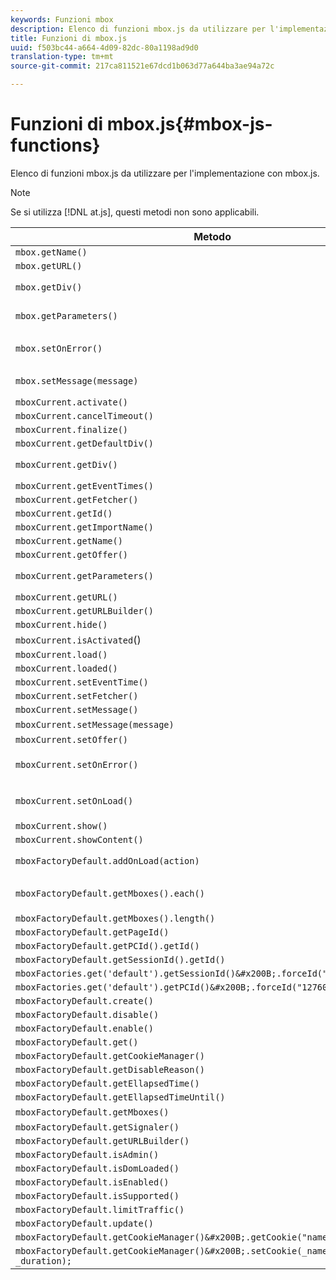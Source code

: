 ```yaml
---
keywords: Funzioni mbox
description: Elenco di funzioni mbox.js da utilizzare per l'implementazione con mbox.js.
title: Funzioni di mbox.js
uuid: f503bc44-a664-4d09-82dc-80a1198ad9d0
translation-type: tm+mt
source-git-commit: 217ca811521e67dcd1b063d77a644ba3ae94a72c

---
```



# Funzioni di mbox.js{#mbox-js-functions}

Elenco di funzioni mbox.js da utilizzare per l'implementazione con mbox.js.

>[!NOTE]
>
>Se si utilizza [!DNL at.js], questi metodi non sono applicabili.

| Metodo | Note |
|--- |--- |
| `mbox.getName()` |  |
| `mbox.getURL()` |  |
| `mbox.getDiv()` | Restituisce il div associato alla mbox (con il contenuto predefinito o un'offerta) |
| `mbox.getParameters()` | Matrice di parametri con due campi, nome e valore |
| `mbox.setOnError()` | Esempio:<br>`mbox.setOnError(function() { alert(this.getName() +" had error"});` |
| `mbox.setMessage(message)` | È possibile visualizzare il messaggio nella finestra di debug. |
| `mboxCurrent.activate()` |  |
| `mboxCurrent.cancelTimeout()` |  |
| `mboxCurrent.finalize()` |  |
| `mboxCurrent.getDefaultDiv()` |  |
| `mboxCurrent.getDiv()` | Restituisce il div associato alla mbox (con il contenuto predefinito o un'offerta) |
| `mboxCurrent.getEventTimes()` |  |
| `mboxCurrent.getFetcher()` |  |
| `mboxCurrent.getId()` |  |
| `mboxCurrent.getImportName()` |  |
| `mboxCurrent.getName()` |  |
| `mboxCurrent.getOffer()` |  |
| `mboxCurrent.getParameters()` | Matrice di parametri con due campi, nome e valore. |
| `mboxCurrent.getURL()` |  |
| `mboxCurrent.getURLBuilder()` |  |
| `mboxCurrent.hide()` |  |
| `mboxCurrent.isActivated`() |  |
| `mboxCurrent.load()` |  |
| `mboxCurrent.loaded()` |  |
| `mboxCurrent.setEventTime()` |  |
| `mboxCurrent.setFetcher()` |  |
| `mboxCurrent.setMessage()` |  |
| `mboxCurrent.setMessage(message)` | Visualizza il messaggio nella finestra di debug. |
| `mboxCurrent.setOffer()` |  |
| `mboxCurrent.setOnError()` | Esempio:<br>`mboxCurrent.setOnError(function(){ alert(this.getName() +" had error"});` |
| `mboxCurrent.setOnLoad()` | Esempio:<br>`mboxCurrent.setOnLoad(function(){alert(this.getName()+" loaded")});` |
| `mboxCurrent.show()` |  |
| `mboxCurrent.showContent()` |  |
| `mboxFactoryDefault.addOnLoad(action)` | L'azione viene chiamata quando la pagina viene caricata. |
| `mboxFactoryDefault.getMboxes().each()` | Esempio:<br>`mboxFactoryDefault.getMboxes().each(function() { alert(mbox.getName()) };` |
| `mboxFactoryDefault.getMboxes().length()` |  |
| `mboxFactoryDefault.getPageId()` |  |
| `mboxFactoryDefault.getPCId().getId()` |  |
| `mboxFactoryDefault.getSessionId().getId()` |  |
| `mboxFactories.get('default').getSessionId()&#x200B;.forceId("1276011116668");` |  |
| `mboxFactories.get('default').getPCId()&#x200B;.forceId("1276011116668");` |  |
| `mboxFactoryDefault.create()` |  |
| `mboxFactoryDefault.disable()` |  |
| `mboxFactoryDefault.enable()` |  |
| `mboxFactoryDefault.get()` |  |
| `mboxFactoryDefault.getCookieManager()` |  |
| `mboxFactoryDefault.getDisableReason()` |  |
| `mboxFactoryDefault.getEllapsedTime()` |  |
| `mboxFactoryDefault.getEllapsedTimeUntil()` |  |
| `mboxFactoryDefault.getMboxes()` | Restituisce un valore `mboxList`. |
| `mboxFactoryDefault.getSignaler()` |  |
| `mboxFactoryDefault.getURLBuilder()` |  |
| `mboxFactoryDefault.isAdmin()` |  |
| `mboxFactoryDefault.isDomLoaded()` |  |
| `mboxFactoryDefault.isEnabled()` |  |
| `mboxFactoryDefault.isSupported()` |  |
| `mboxFactoryDefault.limitTraffic()` |  |
| `mboxFactoryDefault.update()` |  |
| `mboxFactoryDefault.getCookieManager()&#x200B;.getCookie("name")//!= null) {` |  |
| `mboxFactoryDefault.getCookieManager()&#x200B;.setCookie(_name,_value, _duration);` |  |